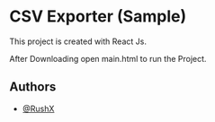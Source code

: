 
# CSV Exporter (Sample)

This project is created with React Js.

After Downloading open main.html to run the Project.



## Authors

- [@RushX](https://www.github.com/RushX)

